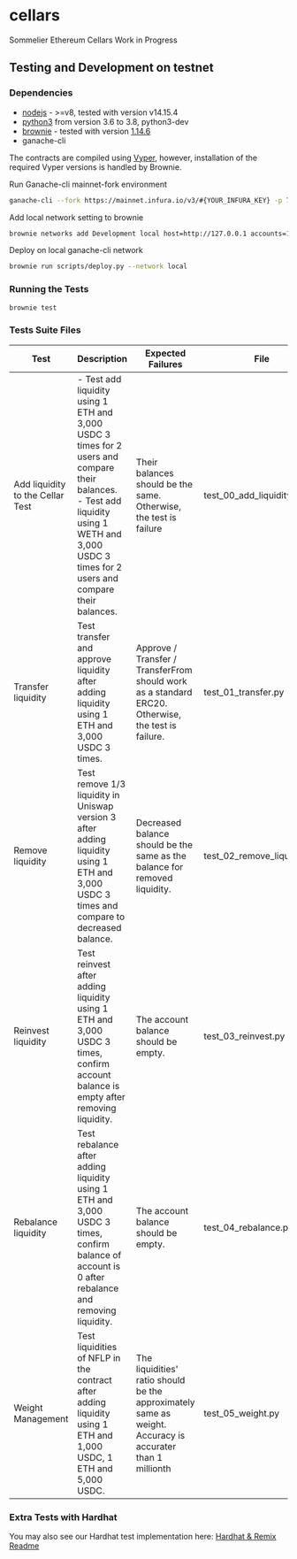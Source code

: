 # cellars
Sommelier Ethereum Cellars Work in Progress

## Testing and Development on testnet

### Dependencies
* [nodejs](https://nodejs.org/en/download/) - >=v8, tested with version v14.15.4
* [python3](https://www.python.org/downloads/release/python-368/) from version 3.6 to 3.8, python3-dev
* [brownie](https://github.com/iamdefinitelyahuman/brownie) - tested with version [1.14.6](https://github.com/eth-brownie/brownie/releases/tag/v1.14.6)
* ganache-cli

The contracts are compiled using [Vyper](https://github.com/vyperlang/vyper), however, installation of the required Vyper versions is handled by Brownie.

Run Ganache-cli mainnet-fork environment

```bash
ganache-cli --fork https://mainnet.infura.io/v3/#{YOUR_INFURA_KEY} -p 7545
```

Add local network setting to brownie

```bash
brownie networks add Development local host=http://127.0.0.1 accounts=10 evm_version=istanbul fork=mainnet port=7545 mnemonic=brownie cmd=ganache-cli timeout=300
```

Deploy on local ganache-cli network

```bash
brownie run scripts/deploy.py --network local
```

### Running the Tests
```bash
brownie test
```

### Tests Suite Files
|Test | Description | Expected Failures | File | 
| --- | --- | --- | --- |
|Add liquidity to the Cellar Test | - Test add liquidity using 1 ETH and 3,000 USDC 3 times for 2 users and compare their balances.<br />- Test add liquidity using 1 WETH and 3,000 USDC 3 times for 2 users and compare their balances. | Their balances should be the same. Otherwise, the test is failure | test_00_add_liquidity.py |
|Transfer liquidity | Test transfer and approve liquidity after adding liquidity using 1 ETH and 3,000 USDC 3 times. | Approve / Transfer / TransferFrom should work as a standard ERC20. Otherwise, the test is failure. | test_01_transfer.py |
|Remove liquidity | Test remove 1/3 liquidity in Uniswap version 3 after adding liquidity using 1 ETH and 3,000 USDC 3 times and compare to decreased balance. | Decreased balance should be the same as the balance for removed liquidity. | test_02_remove_liquidity.py |
|Reinvest liquidity | Test reinvest after adding liquidity using 1 ETH and 3,000 USDC 3 times, confirm account balance is empty after removing liquidity. | The account balance should be empty. | test_03_reinvest.py |
|Rebalance liquidity | Test rebalance after adding liquidity using 1 ETH and 3,000 USDC 3 times, confirm balance of account is 0 after rebalance and removing liquidity. | The account balance should be empty. | test_04_rebalance.py |
|Weight Management | Test liquidities of NFLP in the contract after adding liquidity using 1 ETH and 1,000 USDC, 1 ETH and 5,000 USDC. | The liquidities' ratio should be the approximately same as weight. Accuracy is accurater than 1 millionth | test_05_weight.py |


### Extra Tests with Hardhat
You may also see our Hardhat test implementation here: [Hardhat & Remix Readme](extras/hardhat/hardhat.md)
